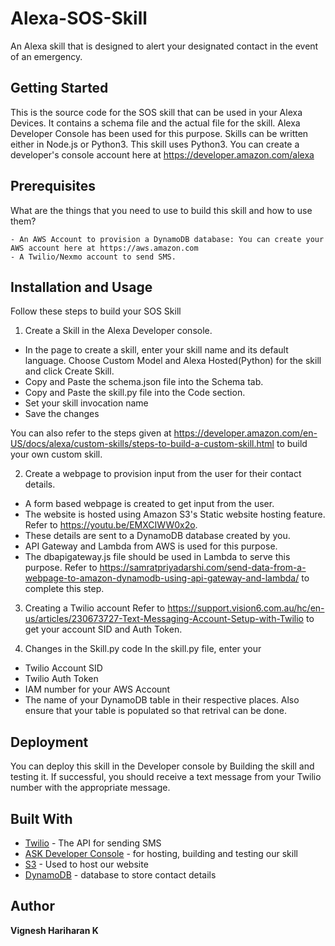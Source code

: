 # Alexa-SOS-Skill

An Alexa skill that is designed to alert your designated contact in the event of an emergency.

## Getting Started

This is the source code for the SOS skill that can be used in your Alexa Devices. It contains a schema file and the actual file for the skill. Alexa Developer Console has been used for this purpose. Skills can be written either in Node.js or Python3. This skill uses Python3. You can create a developer's console account here at https://developer.amazon.com/alexa


## Prerequisites

What are the things that you need to use to build this skill and how to use them?

```
- An AWS Account to provision a DynamoDB database: You can create your AWS account here at https://aws.amazon.com
- A Twilio/Nexmo account to send SMS.
```

## Installation and Usage

Follow these steps to build your SOS Skill

1. Create a Skill in the Alexa Developer console.
 - In the page to create a skill, enter your skill name and its default language. Choose Custom Model and Alexa Hosted(Python) for the skill and click Create Skill.
 - Copy and Paste the schema.json file into the Schema tab.
 - Copy and Paste the skill.py file into the Code section.
 - Set your skill invocation name
 - Save the changes

You can also refer to the steps given at https://developer.amazon.com/en-US/docs/alexa/custom-skills/steps-to-build-a-custom-skill.html to build your own custom skill.

2. Create a webpage to provision input from the user for their contact details.
 - A form based webpage is created to get input from the user.
 - The website is hosted using Amazon S3's Static website hosting feature. Refer to https://youtu.be/EMXCIWW0x2o.
 - These details are sent to a DynamoDB database created by you.
 - API Gateway and Lambda from AWS is used for this purpose.
 - The dbapigateway.js file should be used in Lambda to serve this purpose.
 Refer to https://samratpriyadarshi.com/send-data-from-a-webpage-to-amazon-dynamodb-using-api-gateway-and-lambda/ to complete this step.

3. Creating a Twilio account 
 Refer to https://support.vision6.com.au/hc/en-us/articles/230673727-Text-Messaging-Account-Setup-with-Twilio to get your account SID and Auth Token.
 
4. Changes in the Skill.py code
 In the skill.py file, enter your
 - Twilio Account SID
 - Twilio Auth Token
 - IAM number for your AWS Account
 - The name of your DynamoDB table
  in their respective places. Also ensure that your table is populated so that retrival can be done.

## Deployment

You can deploy this skill in the Developer console by Building the skill and testing it. If successful, you should receive a text message from your Twilio number with the appropriate message.

## Built With

* [Twilio](https://twilio.com/console/) - The API for sending SMS
* [ASK Developer Console](https://developer.amazon.com/alexa) - for hosting, building and testing our skill
* [S3](https://console.aws.amazon.com/s3/) - Used to host our website
* [DynamoDB](https://console.aws.amazon.com/dynamodb/) - database to store contact details


## Author

**Vignesh Hariharan K**


